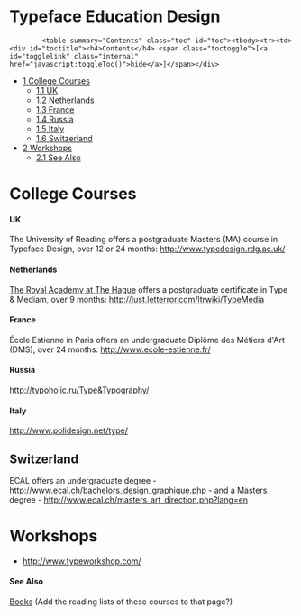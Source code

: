 <h1>Typeface Education Design</h1>

			<table summary="Contents" class="toc" id="toc"><tbody><tr><td><div id="toctitle"><h4>Contents</h4> <span class="toctoggle">[<a id="togglelink" class="internal" href="javascript:toggleToc()">hide</a>]</span></div>
<ul>
<li class="toclevel-1"><a href="#College_Courses"><span class="tocnumber">1</span> <span class="toctext">College Courses</span></a>
<ul>
<li class="toclevel-2"><a href="#UK"><span class="tocnumber">1.1</span> <span class="toctext">UK</span></a></li>
<li class="toclevel-2"><a href="#Netherlands"><span class="tocnumber">1.2</span> <span class="toctext">Netherlands</span></a></li>
<li class="toclevel-2"><a href="#France"><span class="tocnumber">1.3</span> <span class="toctext">France</span></a></li>
<li class="toclevel-2"><a href="#Russia"><span class="tocnumber">1.4</span> <span class="toctext">Russia</span></a></li>
<li class="toclevel-2"><a href="#Italy"><span class="tocnumber">1.5</span> <span class="toctext">Italy</span></a></li>
<li class="toclevel-2"><a href="#Switzerland"><span class="tocnumber">1.6</span> <span class="toctext">Switzerland</span></a></li>
</ul>
</li>
<li class="toclevel-1"><a href="#Workshops"><span class="tocnumber">2</span> <span class="toctext">Workshops</span></a>
<ul>
<li class="toclevel-2"><a href="#See_Also"><span class="tocnumber">2.1</span> <span class="toctext">See Also</span></a></li>
</ul>
</li>
</ul>
</td></tr></tbody></table><script type="text/javascript"> if (window.showTocToggle) { var tocShowText = "show"; var tocHideText = "hide"; showTocToggle(); } </script>
<a id="College_Courses" name="College_Courses"></a><h1> <span class="mw-headline"> College Courses </span></h1>
<a id="UK" name="UK"></a><h4> <span class="mw-headline"> UK </span></h4>
<p>The University of Reading offers a postgraduate Masters (MA) course in Typeface Design, over 12 or 24 months: <a title="http://www.typedesign.rdg.ac.uk/" class="external free" href="http://www.typedesign.rdg.ac.uk/">http://www.typedesign.rdg.ac.uk/</a>
</p>
<a id="Netherlands" name="Netherlands"></a><h4> <span class="mw-headline"> Netherlands </span></h4>
<p><a title="http://www.kabk.nl" class="external text" href="http://www.kabk.nl">The Royal Academy at The Hague</a> offers a postgraduate certificate in Type & Mediam, over 9 months: <a title="http://just.letterror.com/ltrwiki/TypeMedia" class="external free" href="http://just.letterror.com/ltrwiki/TypeMedia">http://just.letterror.com/ltrwiki/TypeMedia</a>
</p>
<a id="France" name="France"></a><h4> <span class="mw-headline"> France </span></h4>
<p>École Estienne in Paris offers an undergraduate Diplôme des Métiers d'Art (DMS), over 24 months: <a title="http://www.ecole-estienne.fr/" class="external free" href="http://www.ecole-estienne.fr/">http://www.ecole-estienne.fr/</a>
</p>
<a id="Russia" name="Russia"></a><h4> <span class="mw-headline"> Russia </span></h4>
<p><a title="http://typoholic.ru/Type&Typography/" class="external free" href="http://typoholic.ru/Type&Typography/">http://typoholic.ru/Type&Typography/</a>
</p>
<a id="Italy" name="Italy"></a><h4> <span class="mw-headline"> Italy </span></h4>
<p><a title="http://www.polidesign.net/type/" class="external free" href="http://www.polidesign.net/type/">http://www.polidesign.net/type/</a>
</p>
<a id="Switzerland" name="Switzerland"></a><h2> <span class="mw-headline"> Switzerland </span></h2>
<p>ECAL offers an undergraduate degree - <a title="http://www.ecal.ch/bachelors_design_graphique.php" class="external free" href="http://www.ecal.ch/bachelors_design_graphique.php">http://www.ecal.ch/bachelors_design_graphique.php</a> - and a Masters degree - <a title="http://www.ecal.ch/masters_art_direction.php?lang=en" class="external free" href="http://www.ecal.ch/masters_art_direction.php?lang=en">http://www.ecal.ch/masters_art_direction.php?lang=en</a>
</p>
<a id="Workshops" name="Workshops"></a><h1> <span class="mw-headline"> Workshops </span></h1>
<ul><li> <a title="http://www.typeworkshop.com/" class="external free" href="http://www.typeworkshop.com/">http://www.typeworkshop.com/</a>
</li></ul>
<a id="See_Also" name="See_Also"></a><h4> <span class="mw-headline"> See Also </span></h4>
<p><a title="Books" href="/wiki/Books">Books</a> (Add the reading lists of these courses to that page?)
</p>
